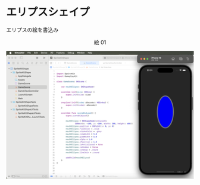 # エリプスシェイプ

エリプスの絵を書込み

<div align="center">
絵 01
</div>

![](Imagens/SpriteShape-Elipse-Img01.png)


